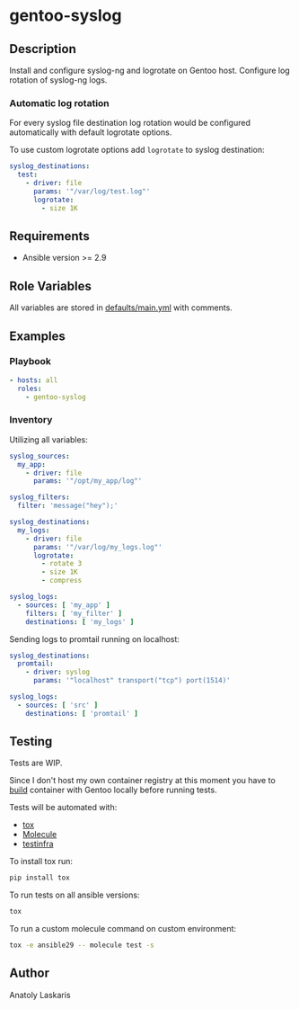 # gentoo-syslog

## Description

Install and configure syslog-ng and logrotate on Gentoo host.
Configure log rotation of syslog-ng logs.

### Automatic log rotation
For every syslog file destination log rotation would be configured
automatically with default logrotate options.

To use custom logrotate options add `logrotate` to syslog destination:
```yaml
syslog_destinations:
  test:
    - driver: file
      params: '"/var/log/test.log"'
      logrotate:
        - size 1K
```

## Requirements

- Ansible version >= 2.9

## Role Variables

All variables are stored in [defaults/main.yml](defaults/main.yml) with comments.
## Examples

### Playbook
```yaml
- hosts: all
  roles:
    - gentoo-syslog
```

### Inventory

Utilizing all variables:
```yaml
syslog_sources:
  my_app:
    - driver: file
      params: '"/opt/my_app/log"'

syslog_filters:
  filter: 'message("hey");'

syslog_destinations:
  my_logs:
    - driver: file
      params: '"/var/log/my_logs.log"'
      logrotate:
        - rotate 3
        - size 1K
        - compress

syslog_logs:
  - sources: [ 'my_app' ]
    filters: [ 'my_filter' ]
    destinations: [ 'my_logs' ]
```

Sending logs to promtail running on localhost:
```yaml
syslog_destinations:
  promtail:
    - driver: syslog
      params: '"localhost" transport("tcp") port(1514)'

syslog_logs:
  - sources: [ 'src' ]
    destinations: [ 'promtail' ]
```

## Testing
Tests are WIP.

Since I don't host my own container registry at this moment you have to
[build](../../dockerfiles) container with Gentoo locally before running tests.

Tests will be automated with:

- [tox](https://tox.readthedocs.io/en/latest/)
- [Molecule](http://molecule.readthedocs.org/en/latest/)
- [testinfra](https://testinfra.readthedocs.io/en/latest/index.html)

To install tox run:
```sh
pip install tox
```

To run tests on all ansible versions:
```sh
tox
```

To run a custom molecule command on custom environment:
```sh
tox -e ansible29 -- molecule test -s
```

## Author
Anatoly Laskaris
